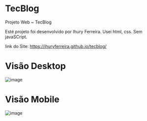 # TecBlog
Projeto Web ~ TecBlog

Esté projeto foi desenvolvido por Ihury Ferreira.
Usei html, css. Sem javaSCript.

link do Site: https://ihuryferreira.github.io/tecblog/

# Visão Desktop
![image](https://user-images.githubusercontent.com/82301009/169851024-d70269d9-f57f-48af-925a-ded9eba82c2b.png)

# Visão Mobile
![image](https://user-images.githubusercontent.com/82301009/169853209-612daada-90fa-4aa0-8506-8d7589624a4a.png)

